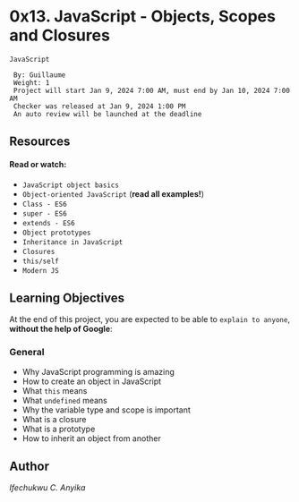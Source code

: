 # 0x13. JavaScript - Objects, Scopes and Closures
  `JavaScript`
```
 By: Guillaume
 Weight: 1
 Project will start Jan 9, 2024 7:00 AM, must end by Jan 10, 2024 7:00 AM
 Checker was released at Jan 9, 2024 1:00 PM
 An auto review will be launched at the deadline
```
## Resources
#### Read or watch:

* `JavaScript object basics`
* `Object-oriented JavaScript` (__read all examples!__)
* `Class - ES6`
* `super - ES6`
* `extends - ES6`
* `Object prototypes`
* `Inheritance in JavaScript`
* `Closures`
* `this/self`
* `Modern JS`

## Learning Objectives
At the end of this project, you are expected to be able to `explain to anyone`, __without the help of Google__:

### General
* Why JavaScript programming is amazing
* How to create an object in JavaScript
* What `this` means
* What `undefined` means
* Why the variable type and scope is important
* What is a closure
* What is a prototype
* How to inherit an object from another

## Author
_Ifechukwu C. Anyika_

